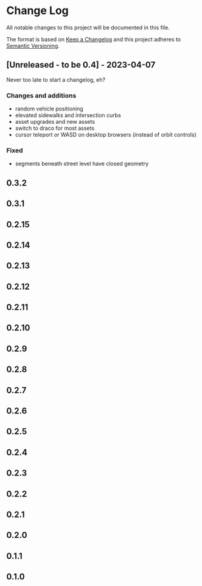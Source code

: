 
# Change Log
All notable changes to this project will be documented in this file.
 
The format is based on [Keep a Changelog](http://keepachangelog.com/)
and this project adheres to [Semantic Versioning](http://semver.org/).
 
## [Unreleased - to be 0.4] - 2023-04-07

Never too late to start a changelog, eh?

### Changes and additions
* random vehicle positioning
* elevated sidewalks and intersection curbs
* asset upgrades and new assets
* switch to draco for most assets
* cursor teleport or WASD on desktop browsers (instead of orbit controls)
 
### Fixed
* segments beneath street level have closed geometry
 
## 0.3.2

## 0.3.1

## 0.2.15

## 0.2.14

## 0.2.13

## 0.2.12

## 0.2.11

## 0.2.10

## 0.2.9

## 0.2.8

## 0.2.7

## 0.2.6

## 0.2.5

## 0.2.4

## 0.2.3

## 0.2.2

## 0.2.1

## 0.2.0

## 0.1.1

## 0.1.0
